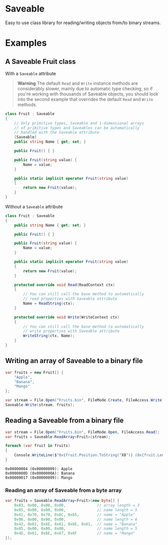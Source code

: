 # Saveable

Easy to use class library for reading/writing objects from/to binary streams.

# Examples

## A Saveable Fruit class

With a `Saveable` attribute

> **Warning**
> The default `Read` and `Write` instance methods are considerably slower, mainly due to automatic type checking, so if you're working with thousands of Saveable objects, you should look into the second example that overrides the default `Read` and `Write` methods.

```cs
class Fruit : Saveable
{
    // Only primitive types, Saveable and 1-dimensional arrays
    // of primitive types and Saveables can be automatically
    // handled with the Saveable attribute
    [Saveable]
    public string Name { get; set; }

    public Fruit() { }

    public Fruit(string value) {
        Name = value;
    }

    public static implicit operator Fruit(string value)
    {
        return new Fruit(value);
    }
}
```

Without a `Saveable` attribute

```cs
class Fruit : Saveable
{
    public string Name { get; set; }

    public Fruit() { }

    public Fruit(string value) {
        Name = value;
    }

    public static implicit operator Fruit(string value)
    {
        return new Fruit(value);
    }

    protected override void Read(ReadContext ctx)
    {
        // You can still call the base method to automatically 
        // read properties with Saveable attribute
        Name = ReadString(ctx);
    }

    protected override void Write(WriteContext ctx)
    {
        // You can still call the base method to automatically 
        // write properties with Saveable attribute
        WriteString(ctx, Name);
    }
}
```

## Writing an array of Saveable to a binary file

```cs
var fruits = new Fruit[] {
    "Apple",
    "Banana",
    "Mango"
};

var stream = File.Open("Fruits.bin", FileMode.Create, FileAccess.Write);
Saveable.Write(stream, fruits);
```

## Reading a Saveable from a binary file

```cs
var stream = File.Open("Fruits.bin", FileMode.Open, FileAccess.Read);
var fruits = Saveable.ReadArray<Fruit>(stream);

foreach (var fruit in fruits)
{
    Console.WriteLine($"0x{fruit.Position.ToString("X8")} (0x{fruit.Length.ToString("X8")}): {fruit.Name}");
}
```
```
0x00000004 (0x00000009): Apple
0x0000000D (0x0000000A): Banana
0x00000017 (0x00000009): Mango
```

### Reading an array of Saveable from a byte array

```cs
var fruits = Saveable.ReadArray<Fruit>(new byte[] {
    0x03, 0x00, 0x00, 0x00,              // array length = 3
    0x05, 0x00, 0x00, 0x00,              // name length = 5
    0x41, 0x70, 0x70, 0x6C, 0x65,        // name = "Apple"
    0x06, 0x00, 0x00, 0x00,              // name length = 6
    0x42, 0x61, 0x6E, 0x61, 0x6E, 0x61,  // name = "Banana"
    0x05, 0x00, 0x00, 0x00,              // name length = 5
    0x4D, 0x61, 0x6E, 0x67, 0x6F         // name = "Mango"
});
```